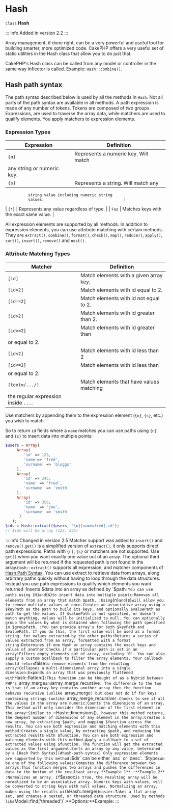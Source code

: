 # Hash

`class` **Hash**

::: info Added in version 2.2
:::

Array management, if done right, can be a very powerful and useful
tool for building smarter, more optimized code. CakePHP offers a
very useful set of static utilities in the Hash class that allow you
to do just that.

CakePHP's Hash class can be called from any model or controller in
the same way Inflector is called. Example: `Hash::combine()`.

<a id="hash-path-syntax"></a>

## Hash path syntax

The path syntax described below is used by all the methods in `Hash`. Not all
parts of the path syntax are available in all methods. A path expression is
made of any number of tokens. Tokens are composed of two groups. Expressions,
are used to traverse the array data, while matchers are used to qualify
elements. You apply matchers to expression elements.

### Expression Types

| Expression | Definition                               |
|------------|------------------------------------------|
| `{n}`      | Represents a numeric key. Will match     
              any string or numeric key.                |
| `{s}`      | Represents a string. Will match any      
              string value including numeric string     
              values.                                   |
| `{*}`      | Represents any value regardless of type. |
| `Foo`      | Matches keys with the exact same value.  |

All expression elements are supported by all methods. In addition to expression
elements, you can use attribute matching with certain methods. They are `extract()`,
`combine()`, `format()`, `check()`, `map()`, `reduce()`,
`apply()`, `sort()`, `insert()`, `remove()` and `nest()`.

### Attribute Matching Types

| Matcher        | Definition                               |
|----------------|------------------------------------------|
| `[id]`         | Match elements with a given array key.   |
| `[id=2]`       | Match elements with id equal to 2.       |
| `[id!=2]`      | Match elements with id not equal to 2.   |
| `[id>2]`       | Match elements with id greater than 2.   |
| `[id>=2]`      | Match elements with id greater than      
                  or equal to 2.                            |
| `[id<2]`       | Match elements with id less than 2       |
| `[id<=2]`      | Match elements with id less than         
                  or equal to 2.                            |
| `[text=/.../]` | Match elements that have values matching 
                  the regular expression inside `...`.      |

Use matchers by appending them to the expression element (`{n}`, `{s}`, etc.) you wish to match.

So to return `id` fields where a `name` matches you can use paths using `{n}` and `{s}` to insert data into multiple
points:

``` php
$users = Array(
     Array(
        'id' => 123,
        'name'=> 'fred',
        'surname' => 'bloggs'
     ),
     Array(
        'id' => 245,
        'name' => 'fred',
        'surname' => 'smith'
     ),
     Array(
        'id' => 356,
        'name' => 'joe',
        'surname' => 'smith'
      )
   );     
$ids = Hash::extract($users, '{n}[name=fred].id');
// $ids will be array (123, 245)
```

::: info Changed in version 2.5
Matcher support was added to `insert()` and `remove()`.`get()` is a simplified version of `extract()`, it only supports direct path expressions. Paths with `{n}`, `{s}` or matchers are not supported. Use `get()` when you want exactly one value out of an array. The optional third argument will be returned if the requested path is not found in the array.`Hash::extract()` supports all expression, and matcher components of [Hash Path Syntax](#hash-path-syntax). You can use extract to retrieve data from arrays, along arbitrary paths quickly without having to loop through the data structures. Instead you use path expressions to qualify which elements you want returned :Inserts $data into an array as defined by `$path`:You can use paths using `{n}` and `{s}` to insert data into multiple points:Removes all elements from an array that match $path. :Using `{n}` and `{s}` will allow you to remove multiple values at once.Creates an associative array using a $keyPath as the path to build its keys, and optionally $valuePath as path to get the values. If $valuePath is not specified, or doesn't match anything, values will be initialized to null. You can optionally group the values by what is obtained when following the path specified in $groupPath. :You can provide array's for both $keyPath and $valuePath. If you do this, the first value will be used as a format string, for values extracted by the other paths:Returns a series of values extracted from an array, formatted with a format string:Determines if one Hash or array contains the exact keys and values of another:Checks if a particular path is set in an array:Filters empty elements out of array, excluding '0'. You can also supply a custom $callback to filter the array elements. Your callback should return `false` to remove elements from the resulting array:Collapses a multi-dimensional array into a single dimension:Expands an array that was previously flattened with `Hash::flatten()`:This function can be thought of as a hybrid between PHP's `array_merge` and `array_merge_recursive`. The difference to the two is that if an array key contains another array then the function behaves recursive (unlike `array_merge`) but does not do if for keys containing strings (unlike `array_merge_recursive`).Checks to see if all the values in the array are numeric:Counts the dimensions of an array. This method will only consider the dimension of the first element in the array:Similar to `~Hash::dimensions()`, however this method returns, the deepest number of dimensions of any element in the array:Creates a new array, by extracting $path, and mapping $function across the results. You can use both expression and matching elements with this method:Creates a single value, by extracting $path, and reducing the extracted results with $function. You can use both expression and matching elements with this method.Apply a callback to a set of extracted values using $function. The function will get the extracted values as the first argument.Sorts an array by any value, determined by a [Hash Path Syntax](#hash-path-syntax) Only expression elements are supported by this method:`$dir` can be either `asc` or `desc`. `$type` can be one of the following values:Computes the difference between two arrays:This function merges two arrays and pushes the differences in data to the bottom of the resultant array.**Example 1** :**Example 2** :Normalizes an array. If `$assoc` is true, the resulting array will be normalized to be an associative array. Numeric keys with values, will be converted to string keys with null values. Normalizing an array, makes using the results with `Hash::merge()` easier:Takes a flat array set, and creates a nested, or threaded data structure. Used by methods like `Model::find('threaded')`.**Options:**Example:
:::
